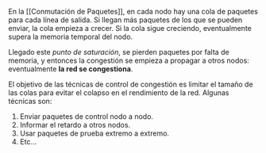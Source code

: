 En la [[Conmutación de Paquetes]], en cada nodo hay una cola de paquetes para cada línea de salida. Si llegan más paquetes de los que se pueden enviar, la cola empieza a crecer. Si la cola sigue creciendo, eventualmente supera la memoria temporal del nodo.

Llegado este _punto de saturación_, se pierden paquetes por falta de memoria, y entonces la congestión se empieza a propagar a otros nodos: eventualmente **la red se congestiona**.

El objetivo de las técnicas de control de congestión es limitar el tamaño de las colas para evitar el colapso en el rendimiento de la red. Algunas técnicas son:

1. Enviar paquetes de control nodo a nodo.
2. Informar el retardo a otros nodos.
3. Usar paquetes de prueba extremo a extremo.
4. Etc...
